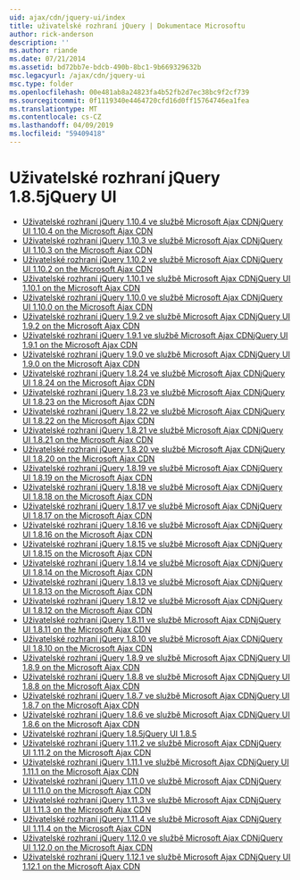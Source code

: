 ```yaml
---
uid: ajax/cdn/jquery-ui/index
title: uživatelské rozhraní jQuery | Dokumentace Microsoftu
author: rick-anderson
description: ''
ms.author: riande
ms.date: 07/21/2014
ms.assetid: bd72bb7e-bdcb-490b-8bc1-9b669329632b
msc.legacyurl: /ajax/cdn/jquery-ui
msc.type: folder
ms.openlocfilehash: 00e481ab8a24823fa4b52fb2d7ec38bc9f2cf739
ms.sourcegitcommit: 0f1119340e4464720cfd16d0ff15764746ea1fea
ms.translationtype: MT
ms.contentlocale: cs-CZ
ms.lasthandoff: 04/09/2019
ms.locfileid: "59409418"
---
```

# <a name="jquery-ui"></a><span data-ttu-id="192ec-102">Uživatelské rozhraní jQuery 1.8.5</span><span class="sxs-lookup"><span data-stu-id="192ec-102">jQuery UI</span></span>

- [<span data-ttu-id="192ec-103">Uživatelské rozhraní jQuery 1.10.4 ve službě Microsoft Ajax CDN</span><span class="sxs-lookup"><span data-stu-id="192ec-103">jQuery UI 1.10.4 on the Microsoft Ajax CDN</span></span>](cdnjqueryui1104.md)
- [<span data-ttu-id="192ec-104">Uživatelské rozhraní jQuery 1.10.3 ve službě Microsoft Ajax CDN</span><span class="sxs-lookup"><span data-stu-id="192ec-104">jQuery UI 1.10.3 on the Microsoft Ajax CDN</span></span>](cdnjqueryui1103.md)
- [<span data-ttu-id="192ec-105">Uživatelské rozhraní jQuery 1.10.2 ve službě Microsoft Ajax CDN</span><span class="sxs-lookup"><span data-stu-id="192ec-105">jQuery UI 1.10.2 on the Microsoft Ajax CDN</span></span>](cdnjqueryui1102.md)
- [<span data-ttu-id="192ec-106">Uživatelské rozhraní jQuery 1.10.1 ve službě Microsoft Ajax CDN</span><span class="sxs-lookup"><span data-stu-id="192ec-106">jQuery UI 1.10.1 on the Microsoft Ajax CDN</span></span>](cdnjqueryui1101.md)
- [<span data-ttu-id="192ec-107">Uživatelské rozhraní jQuery 1.10.0 ve službě Microsoft Ajax CDN</span><span class="sxs-lookup"><span data-stu-id="192ec-107">jQuery UI 1.10.0 on the Microsoft Ajax CDN</span></span>](cdnjqueryui1100.md)
- [<span data-ttu-id="192ec-108">Uživatelské rozhraní jQuery 1.9.2 ve službě Microsoft Ajax CDN</span><span class="sxs-lookup"><span data-stu-id="192ec-108">jQuery UI 1.9.2 on the Microsoft Ajax CDN</span></span>](cdnjqueryui192.md)
- [<span data-ttu-id="192ec-109">Uživatelské rozhraní jQuery 1.9.1 ve službě Microsoft Ajax CDN</span><span class="sxs-lookup"><span data-stu-id="192ec-109">jQuery UI 1.9.1 on the Microsoft Ajax CDN</span></span>](cdnjqueryui191.md)
- [<span data-ttu-id="192ec-110">Uživatelské rozhraní jQuery 1.9.0 ve službě Microsoft Ajax CDN</span><span class="sxs-lookup"><span data-stu-id="192ec-110">jQuery UI 1.9.0 on the Microsoft Ajax CDN</span></span>](cdnjqueryui190.md)
- [<span data-ttu-id="192ec-111">Uživatelské rozhraní jQuery 1.8.24 ve službě Microsoft Ajax CDN</span><span class="sxs-lookup"><span data-stu-id="192ec-111">jQuery UI 1.8.24 on the Microsoft Ajax CDN</span></span>](cdnjqueryui1824.md)
- [<span data-ttu-id="192ec-112">Uživatelské rozhraní jQuery 1.8.23 ve službě Microsoft Ajax CDN</span><span class="sxs-lookup"><span data-stu-id="192ec-112">jQuery UI 1.8.23 on the Microsoft Ajax CDN</span></span>](cdnjqueryui1823.md)
- [<span data-ttu-id="192ec-113">Uživatelské rozhraní jQuery 1.8.22 ve službě Microsoft Ajax CDN</span><span class="sxs-lookup"><span data-stu-id="192ec-113">jQuery UI 1.8.22 on the Microsoft Ajax CDN</span></span>](cdnjqueryui1822.md)
- [<span data-ttu-id="192ec-114">Uživatelské rozhraní jQuery 1.8.21 ve službě Microsoft Ajax CDN</span><span class="sxs-lookup"><span data-stu-id="192ec-114">jQuery UI 1.8.21 on the Microsoft Ajax CDN</span></span>](cdnjqueryui1821.md)
- [<span data-ttu-id="192ec-115">Uživatelské rozhraní jQuery 1.8.20 ve službě Microsoft Ajax CDN</span><span class="sxs-lookup"><span data-stu-id="192ec-115">jQuery UI 1.8.20 on the Microsoft Ajax CDN</span></span>](cdnjqueryui1820.md)
- [<span data-ttu-id="192ec-116">Uživatelské rozhraní jQuery 1.8.19 ve službě Microsoft Ajax CDN</span><span class="sxs-lookup"><span data-stu-id="192ec-116">jQuery UI 1.8.19 on the Microsoft Ajax CDN</span></span>](cdnjqueryui1819.md)
- [<span data-ttu-id="192ec-117">Uživatelské rozhraní jQuery 1.8.18 ve službě Microsoft Ajax CDN</span><span class="sxs-lookup"><span data-stu-id="192ec-117">jQuery UI 1.8.18 on the Microsoft Ajax CDN</span></span>](cdnjqueryui1818.md)
- [<span data-ttu-id="192ec-118">Uživatelské rozhraní jQuery 1.8.17 ve službě Microsoft Ajax CDN</span><span class="sxs-lookup"><span data-stu-id="192ec-118">jQuery UI 1.8.17 on the Microsoft Ajax CDN</span></span>](cdnjqueryui1817.md)
- [<span data-ttu-id="192ec-119">Uživatelské rozhraní jQuery 1.8.16 ve službě Microsoft Ajax CDN</span><span class="sxs-lookup"><span data-stu-id="192ec-119">jQuery UI 1.8.16 on the Microsoft Ajax CDN</span></span>](cdnjqueryui1816.md)
- [<span data-ttu-id="192ec-120">Uživatelské rozhraní jQuery 1.8.15 ve službě Microsoft Ajax CDN</span><span class="sxs-lookup"><span data-stu-id="192ec-120">jQuery UI 1.8.15 on the Microsoft Ajax CDN</span></span>](cdnjqueryui1815.md)
- [<span data-ttu-id="192ec-121">Uživatelské rozhraní jQuery 1.8.14 ve službě Microsoft Ajax CDN</span><span class="sxs-lookup"><span data-stu-id="192ec-121">jQuery UI 1.8.14 on the Microsoft Ajax CDN</span></span>](cdnjqueryui1814.md)
- [<span data-ttu-id="192ec-122">Uživatelské rozhraní jQuery 1.8.13 ve službě Microsoft Ajax CDN</span><span class="sxs-lookup"><span data-stu-id="192ec-122">jQuery UI 1.8.13 on the Microsoft Ajax CDN</span></span>](cdnjqueryui1813.md)
- [<span data-ttu-id="192ec-123">Uživatelské rozhraní jQuery 1.8.12 ve službě Microsoft Ajax CDN</span><span class="sxs-lookup"><span data-stu-id="192ec-123">jQuery UI 1.8.12 on the Microsoft Ajax CDN</span></span>](cdnjqueryui1812.md)
- [<span data-ttu-id="192ec-124">Uživatelské rozhraní jQuery 1.8.11 ve službě Microsoft Ajax CDN</span><span class="sxs-lookup"><span data-stu-id="192ec-124">jQuery UI 1.8.11 on the Microsoft Ajax CDN</span></span>](cdnjqueryui1811.md)
- [<span data-ttu-id="192ec-125">Uživatelské rozhraní jQuery 1.8.10 ve službě Microsoft Ajax CDN</span><span class="sxs-lookup"><span data-stu-id="192ec-125">jQuery UI 1.8.10 on the Microsoft Ajax CDN</span></span>](cdnjqueryui1910.md)
- [<span data-ttu-id="192ec-126">Uživatelské rozhraní jQuery 1.8.9 ve službě Microsoft Ajax CDN</span><span class="sxs-lookup"><span data-stu-id="192ec-126">jQuery UI 1.8.9 on the Microsoft Ajax CDN</span></span>](cdnjqueryui189.md)
- [<span data-ttu-id="192ec-127">Uživatelské rozhraní jQuery 1.8.8 ve službě Microsoft Ajax CDN</span><span class="sxs-lookup"><span data-stu-id="192ec-127">jQuery UI 1.8.8 on the Microsoft Ajax CDN</span></span>](cdnjqueryui188.md)
- [<span data-ttu-id="192ec-128">Uživatelské rozhraní jQuery 1.8.7 ve službě Microsoft Ajax CDN</span><span class="sxs-lookup"><span data-stu-id="192ec-128">jQuery UI 1.8.7 on the Microsoft Ajax CDN</span></span>](cdnjqueryui187.md)
- [<span data-ttu-id="192ec-129">Uživatelské rozhraní jQuery 1.8.6 ve službě Microsoft Ajax CDN</span><span class="sxs-lookup"><span data-stu-id="192ec-129">jQuery UI 1.8.6 on the Microsoft Ajax CDN</span></span>](cdnjqueryui186.md)
- [<span data-ttu-id="192ec-130">Uživatelské rozhraní jQuery 1.8.5</span><span class="sxs-lookup"><span data-stu-id="192ec-130">jQuery UI 1.8.5</span></span>](cdnjqueryui185.md)
- [<span data-ttu-id="192ec-131">Uživatelské rozhraní jQuery 1.11.2 ve službě Microsoft Ajax CDN</span><span class="sxs-lookup"><span data-stu-id="192ec-131">jQuery UI 1.11.2 on the Microsoft Ajax CDN</span></span>](cdnjqueryui1112.md)
- [<span data-ttu-id="192ec-132">Uživatelské rozhraní jQuery 1.11.1 ve službě Microsoft Ajax CDN</span><span class="sxs-lookup"><span data-stu-id="192ec-132">jQuery UI 1.11.1 on the Microsoft Ajax CDN</span></span>](cdnjqueryui1111.md)
- [<span data-ttu-id="192ec-133">Uživatelské rozhraní jQuery 1.11.0 ve službě Microsoft Ajax CDN</span><span class="sxs-lookup"><span data-stu-id="192ec-133">jQuery UI 1.11.0 on the Microsoft Ajax CDN</span></span>](cdnjqueryui1110.md)
- [<span data-ttu-id="192ec-134">Uživatelské rozhraní jQuery 1.11.3 ve službě Microsoft Ajax CDN</span><span class="sxs-lookup"><span data-stu-id="192ec-134">jQuery UI 1.11.3 on the Microsoft Ajax CDN</span></span>](cdnjqueryui1113.md)
- [<span data-ttu-id="192ec-135">Uživatelské rozhraní jQuery 1.11.4 ve službě Microsoft Ajax CDN</span><span class="sxs-lookup"><span data-stu-id="192ec-135">jQuery UI 1.11.4 on the Microsoft Ajax CDN</span></span>](cdnjqueryui1114.md)
- [<span data-ttu-id="192ec-136">Uživatelské rozhraní jQuery 1.12.0 ve službě Microsoft Ajax CDN</span><span class="sxs-lookup"><span data-stu-id="192ec-136">jQuery UI 1.12.0 on the Microsoft Ajax CDN</span></span>](cdnjqueryui1120.md)
- [<span data-ttu-id="192ec-137">Uživatelské rozhraní jQuery 1.12.1 ve službě Microsoft Ajax CDN</span><span class="sxs-lookup"><span data-stu-id="192ec-137">jQuery UI 1.12.1 on the Microsoft Ajax CDN</span></span>](cdnjqueryui1121.md)
